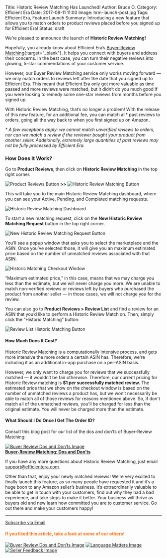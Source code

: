 Title: Historic Review Matching Has Launched!
Author: Bruce O.
Category: Efficient Era
Date: 2017-08-11 11:00
Image: hrm-launch-post.jpg
Tags: Efficient Era, Feature Launch
Summary: Introducing a new feature that allows you to match orders to product reviews placed before you signed up for Efficient Era!
Status: draft

We’re pleased to announce the launch of **Historic Review Matching!**

Hopefully, you already know about Efficient Era’s [Buyer-Review Matching](https://efficientera.com/pages/feedback/){:target="_blank"}. It helps you connect with buyers and address their concerns. In the best case, you can turn their negative reviews into glowing, 5-star commendations of your customer service.

However, our Buyer Review Matching service only works moving forward — we only match orders to reviews left after the date that you signed up to Efficient Era. This meant that Efficient Era only got more valuable as time passed and more reviews were matched, but it didn’t do you much good if you were looking to remedy some one-star reviews from months before you signed up.

With Historic Review Matching, that’s no longer a problem! With the release of this new feature, for an additional fee, you can match all* past reviews to orders, going all the way back to when you first signed up on Amazon. 

*&ast; A few exceptions apply: we cannot match unverified reviews to orders, nor can we match a review if the reviewer bought your product from another seller. Additionally, extremely large quantities of past reviews may not be fully processed by Efficient Era.*

### How Does It Work?

Go to **Product Reviews**, then click on **Historic Review Matching** in the top right corner. 

![Product Reviews Button](/images/blog/2017/08/product-reviews-button.png) **>>** ![Historic Review Matching Button](/images/blog/2017/08/hrm-dashboard-button.png)

This will take you to the main Historic Review Matching dashboard, where you can see your Active, Pending, and Completed matching requests. 

![Historic Review Matching Dashboard](/images/blog/2017/08/hrm-dashboard.png)

To start a new matching request, click on the **New Historic Review Matching Request** button in the top right corner.

![New Historic Review Matching Request Button](/images/blog/2017/08/new-hrm-request.png)

You’ll see a popup window that asks you to select the marketplace and the ASIN. Once you’ve selected those, it will give you an maximum estimated price based on the number of unmatched reviews associated with that ASIN.

![Historic Matching Checkout Window](/images/blog/2017/08/hrm-checkout-window.png)

“Maximum estimated price,” in this case, means that we may charge you less than the estimate, but we will never charge you more. We are unable to match non-verified reviews or reviews left by buyers who purchased the product from another seller — in those cases, we will not charge you for the review.

You can also go to **Product Reviews > Review List** and find a review for an ASIN that you’d like to perform a Historic Review Match on. Then, simply click the “Historic Matching” button: 

![Review List Historic Matching Button](/images/blog/2017/08/review-list-hist-match.png)  

#### How Much Does It Cost?

Historic Review Matching is a computationally intensive process, and gets more intensive the more orders a certain ASIN has. Therefore, we're including it as an additional in-app purchase on a per-ASIN basis.

However, we only want to charge you for reviews that we successfully matched — it wouldn’t be fair otherwise. Therefore, our current pricing for Historic Review matching is **$1 per successfully matched review.** The estimated price that we show on the checkout window is based on the number of unmatched reviews a product has, but we won’t necessarily be able to match all of those reviews for reasons mentioned above. So, if don't match all of the unmatched reviews, you'll be charged for less than the original estimate. You will never be charged more than the estimate. 

#### What Should I Do Once I Get The Order ID?

Consult this blog post for our list of the dos and don’ts of Buyer-Review Matching: 

<a href="https://efficientera.com/blog/2017/05/buyer-review-matching-dos-and-donts.html">![Buyer Review Dos and Don’ts Image](/images/blog/related/buyer-review-dos-donts_small.jpg)</a>  
**[Buyer-Review Matching: Dos and Don’ts](https://efficientera.com/blog/2017/05/buyer-review-matching-dos-and-donts.html)** 

If you have any more questions about Historic Review Matching, just email [support@efficientera.com](mailto:support@efficientera.com). 

Other than that, enjoy your newly matched reviews! We’re very excited to finally launch this feature, as so many people have requested it and it’s a huge boon to any Amazon seller’s business. It’s extraordinarily valuable to be able to get in touch with your customers, find out why they had a bad experience, and take steps to make it better. Your business will thrive as buyers old and new learn how committed you are to customer service. Go out there and make your customers happy!

---

<!--Added this section from Leadboxes-->
<a class="btn btn-primary" href="https://efficientera.leadpages.co/leadbox/121f91a73f72a2%3A12c54680e746dc/5687539843203072/" target="_blank">Subscribe via Email</a><script data-leadbox="121f91a73f72a2:12c54680e746dc" data-url="https://efficientera.leadpages.co/leadbox/121f91a73f72a2%3A12c54680e746dc/5687539843203072/" data-config="%7B%7D" type="text/javascript" src="https://efficientera.leadpages.co/leadbox-1468522675.js"></script>

#### <font color="FF751A">If you liked this article, take a look at some of our others!</font>

<a href="https://efficientera.com/blog/2017/05/buyer-review-matching-dos-and-donts.html">![Buyer Review Dos and Don’ts Image](/images/blog/related/buyer-review-dos-donts_small.jpg)</a>
<a href="https://efficientera.com/blog/2017/03/language-matters-writing-follow-up-emails-that-actually-get-read.html">![Language Matters Image](/images/blog/related/language-matters_small.jpg)</a>
<a href="https://efficientera.com/blog/2016/10/seller-feedback-follow-ups.html">![Seller Feedback Image](/images/blog/related/seller-feedback-follow-ups_small.jpg)</a>